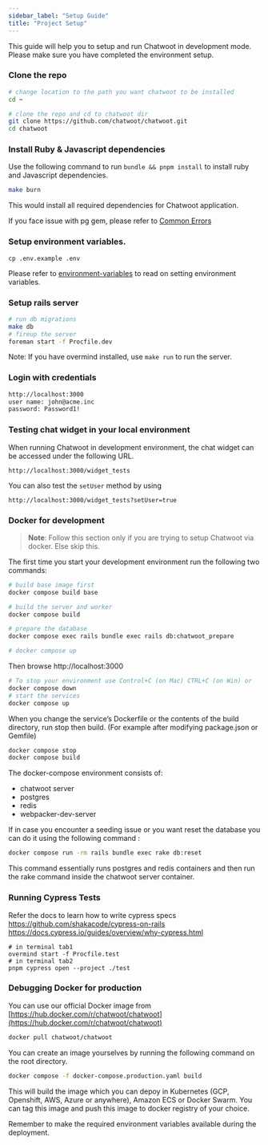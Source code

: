 ```yaml
---
sidebar_label: "Setup Guide"
title: "Project Setup"
---
```


This guide will help you to setup and run Chatwoot in development mode. Please make sure you have completed the environment setup.

### Clone the repo

```bash
# change location to the path you want chatwoot to be installed
cd ~

# clone the repo and cd to chatwoot dir
git clone https://github.com/chatwoot/chatwoot.git
cd chatwoot
```

### Install Ruby & Javascript dependencies

Use the following command to run `bundle && pnpm install` to install ruby and Javascript dependencies.

```bash
make burn
```


This would install all required dependencies for Chatwoot application.

If you face issue with pg gem, please refer to [Common Errors](/docs/contributing-guide/common-errors#pg-gem-installation-error)

### Setup environment variables.

```
cp .env.example .env
```

Please refer to [environment-variables](/docs/contributing-guide/environment-variables) to read on setting environment variables.

### Setup rails server

```bash
# run db migrations
make db
# fireup the server
foreman start -f Procfile.dev
```
Note: If you have overmind installed, use `make run` to run the server.

### Login with credentials

```bash
http://localhost:3000
user name: john@acme.inc
password: Password1!
```

### Testing chat widget in your local environment 

When running Chatwoot in development environment, the chat widget can be accessed under the following URL.

```
http://localhost:3000/widget_tests
```

You can also test the `setUser` method by using

```
http://localhost:3000/widget_tests?setUser=true
```

### Docker for development

> **Note**: Follow this section only if you are trying to setup Chatwoot via docker. Else skip this.

The first time you start your development environment run the following two commands:

```bash
# build base image first
docker compose build base

# build the server and worker
docker compose build

# prepare the database
docker compose exec rails bundle exec rails db:chatwoot_prepare

# docker compose up
```
Then browse http://localhost:3000

```bash
# To stop your environment use Control+C (on Mac) CTRL+C (on Win) or
docker compose down
# start the services
docker compose up
```

When you change the service’s Dockerfile or the contents of the build directory, run stop then build. (For example after modifying package.json or Gemfile)

```bash
docker compose stop
docker compose build
```


The docker-compose environment consists of:
- chatwoot server
- postgres
- redis
- webpacker-dev-server

If in case you encounter a seeding issue or you want reset the database you can do it using the following command :

```bash
docker compose run -rm rails bundle exec rake db:reset
```

This command essentially runs postgres and redis containers and then run the rake command inside the chatwoot server container.

### Running Cypress Tests

Refer the docs to learn how to write cypress specs
https://github.com/shakacode/cypress-on-rails
https://docs.cypress.io/guides/overview/why-cypress.html

```
# in terminal tab1
overmind start -f Procfile.test
# in terminal tab2
pnpm cypress open --project ./test
```


### Debugging Docker for production

You can use our official Docker image from [https://hub.docker.com/r/chatwoot/chatwoot](https://hub.docker.com/r/chatwoot/chatwoot)

```bash
docker pull chatwoot/chatwoot
```

You can create an image yourselves by running the following command on the root directory.

```bash
docker compose -f docker-compose.production.yaml build
```

This will build the image which you can depoy in Kubernetes (GCP, Openshift, AWS, Azure or anywhere), Amazon ECS or Docker Swarm. You can tag this image and push this image to docker registry of your choice.

Remember to make the required environment variables available during the deployment.
